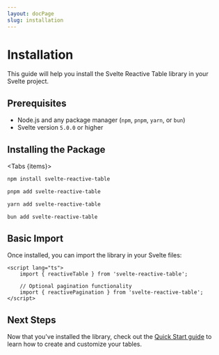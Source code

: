 ```yaml
---
layout: docPage
slug: installation
---
```


<script lang="ts">
  import Tabs from '$shared/ui/tabs.svelte';
  import TabItem from '$shared/ui/tab-item.svelte';

  const items = ['npm', 'pnpm', 'yarn', 'bun'];
</script>

# Installation

This guide will help you install the Svelte Reactive Table library in your Svelte project.

## Prerequisites

- Node.js and any package manager (`npm`, `pnpm`, `yarn`, or `bun`)
- Svelte version `5.0.0` or higher

## Installing the Package

<Tabs {items}>
<TabItem value="npm">

```bash
npm install svelte-reactive-table
```

</TabItem>
<TabItem value="pnpm">

```bash
pnpm add svelte-reactive-table
```

</TabItem>
<TabItem value="yarn">

```bash
yarn add svelte-reactive-table
```

</TabItem>
<TabItem value="bun">

```bash
bun add svelte-reactive-table
```

</TabItem>
</Tabs>

## Basic Import

Once installed, you can import the library in your Svelte files:

```svelte
<script lang="ts">
	import { reactiveTable } from 'svelte-reactive-table';

	// Optional pagination functionality
	import { reactivePagination } from 'svelte-reactive-table';
</script>
```

## Next Steps

Now that you've installed the library, check out the [Quick Start guide](/docs/quick-start) to learn how to create and customize your tables.
